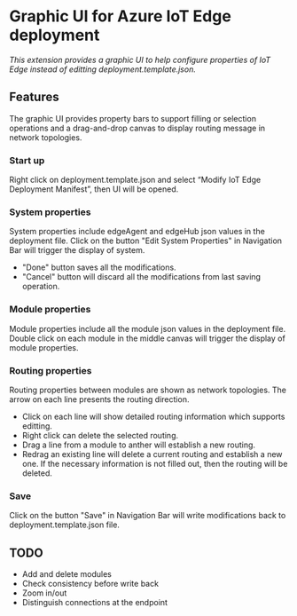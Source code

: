 # Graphic UI for Azure IoT Edge deployment
*This extension provides a graphic UI to help configure properties of IoT Edge instead of editting deployment.template.json.*
## Features
The graphic UI provides property bars to support filling or selection operations and a drag-and-drop canvas to display routing message in network topologies.
### Start up
Right click on deployment.template.json and select “Modify IoT Edge Deployment Manifest”, then UI will be opened.
### System properties
System properties include edgeAgent and edgeHub json values in the deployment file. Click on the button "Edit System Properties" in Navigation Bar will trigger the display of system.
- "Done" button saves all the modifications.
- "Cancel" button will discard all the modifications from last saving operation.
### Module properties
Module properties include all the module json values in the deployment file. Double click on each module in the middle canvas will trigger the display of module properties.
### Routing properties
Routing properties between modules are shown as network topologies. The arrow on each line presents the routing direction.
- Click on each line will show detailed routing information which supports editting.
- Right click can delete the selected routing.
- Drag a line from a module to anther will establish a new routing.
- Redrag an existing line will delete a current routing and establish a new one.
If the necessary information is not filled out, then the routing will be deleted.
### Save
Click on the button "Save" in Navigation Bar will write modifications back to deployment.template.json file.
## TODO
- Add and delete modules
- Check consistency before write back
- Zoom in/out
- Distinguish connections at the endpoint